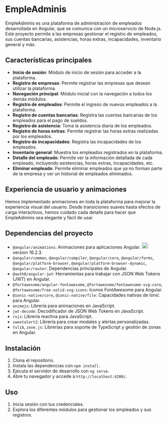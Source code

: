 # EmpleAdminis

EmpleAdminis es una plataforma de administración de empleados desarrollada en Angular, que se comunica con un microservicio de Node.js. Este proyecto permite a las empresas gestionar el registro de empleados, sus cuentas bancarias, asistencias, horas extras, incapacidades, inventario general y más.

## Características principales

- **Inicio de sesión**: Módulo de inicio de sesión para acceder a la plataforma.
- **Registro de empresas**: Permite registrar las empresas que desean utilizar la plataforma.
- **Navegación principal**: Módulo inicial con la navegación a todos los demás módulos.
- **Registro de empleados**: Permite el ingreso de nuevos empleados a la plataforma.
- **Registro de cuentas bancarias**: Registra las cuentas bancarias de los empleados para el pago de sueldos.
- **Registro de asistencia**: Toma la asistencia diaria de los empleados.
- **Registro de horas extras**: Permite registrar las horas extras realizadas por los empleados.
- **Registro de incapacidades**: Registra las incapacidades de los empleados.
- **Inventario general**: Muestra los empleados registrados en la plataforma.
- **Detalle del empleado**: Permite ver la información detallada de cada empleado, incluyendo asistencias, horas extras, incapacidades, etc.
- **Eliminar empleado**: Permite eliminar empleados que ya no forman parte de la empresa y ver un historial de empleados eliminados.

## Experiencia de usuario y animaciones

Hemos implementado animaciones en toda la plataforma para mejorar la experiencia visual del usuario. Desde transiciones suaves hasta efectos de carga interactivos, hemos cuidado cada detalle para hacer que EmpleAdminis sea elegante y fácil de usar.

## Dependencias del proyecto

- `@angular/animations`: Animaciones para aplicaciones Angular. <img src="https://img.icons8.com/color/20/000000/angularjs.png" width="20" height="20"/>  version 16.2.3.
- `@angular/common`, `@angular/compiler`, `@angular/core`, `@angular/forms`, `@angular/platform-browser`, `@angular/platform-browser-dynamic`, `@angular/router`: Dependencias principales de Angular.
- `@auth0/angular-jwt`: Herramientas para trabajar con JSON Web Tokens (JWT) en Angular.
- `@fortawesome/angular-fontawesome`, `@fortawesome/fontawesome-svg-core`, `@fortawesome/free-solid-svg-icons`: Iconos FontAwesome para Angular.
- `@ionic-native/core`, `@ionic-native/file`: Capacidades nativas de Ionic para Angular.
- `animejs`: Librería para animaciones en JavaScript.
- `jwt-decode`: Decodificador de JSON Web Tokens en JavaScript.
- `rxjs`: Librería reactiva para JavaScript.
- `sweetalert2`: Librería para crear modales y alertas personalizadas.
- `tslib`, `zone.js`: Librerías para soporte de TypeScript y gestión de zonas en Angular.

## Instalación

1. Clona el repositorio.
2. Instala las dependencias con `npm install`.
3. Ejecuta el servidor de desarrollo con `ng serve`.
4. Abre tu navegador y accede a `http://localhost:4200/`.

## Uso

1. Inicia sesión con tus credenciales.
2. Explora los diferentes módulos para gestionar los empleados y sus registros.
 